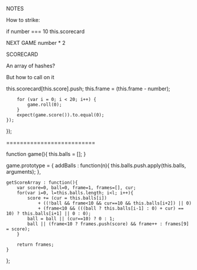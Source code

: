 NOTES

How to strike:

  if number === 10
  this.scorecard


  NEXT GAME
  number * 2


SCORECARD

An array of hashes?

But how to call on it

   this.scorecard[this.score].push;
  this.frame = (this.frame - number);

        for (var i = 0; i < 20; i++) {
            game.roll(0);
        }
        expect(game.score()).to.equal(0);
    });
});

==========================

  function game(){
    this.balls = [];
}

game.prototype = {
    addBalls : function(n){
        this.balls.push.apply(this.balls, arguments);
    },

    getScoreArray : function(){
        var score=0, ball=0, frame=1, frames=[], cur;
        for(var i=0, l=this.balls.length; i<l; i++){
            score += (cur = this.balls[i])
                + ((!ball && frame<10 && cur==10 && this.balls[i+2]) || 0)
                + (frame<10 && (((ball ? this.balls[i-1] : 0) + cur) == 10) ? this.balls[i+1] || 0 : 0);
            ball = ball || (cur==10) ? 0 : 1;
            ball || (frame<10 ? frames.push(score) && frame++ : frames[9] = score);
        }

        return frames;
    }
};